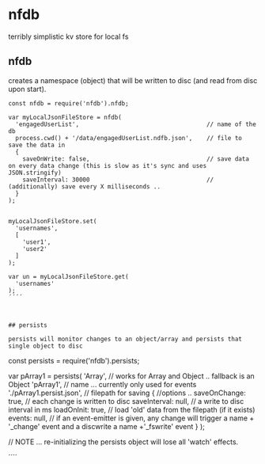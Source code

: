 # nfdb
terribly simplistic kv store for local fs


## nfdb

creates a namespace (object) that will be written to disc (and read from disc upon start).
````
const nfdb = require('nfdb').nfdb;

var myLocalJsonFileStore = nfdb(
  'engagedUserList',                                    // name of the db
  process.cwd() + '/data/engagedUserList.ndfb.json',    // file to save the data in
  {
    saveOnWrite: false,                                 // save data on every data change (this is slow as it's sync and uses JSON.stringify)
    saveInterval: 30000                                 // (additionally) save every X milliseconds .. 
  }
);


myLocalJsonFileStore.set(
  'usernames',
  [
    'user1',
    'user2'
  ]
);

var un = myLocalJsonFileStore.get(
  'usernames'
);
´´´´



## persists

persists will monitor changes to an object/array and persists that single object to disc
````
const persists = require('nfdb').persists;

var pArray1 = persists(
  'Array',                      // works for Array and Object .. fallback is an Object
  'pArray1',                    // name ... currently only used for events
  './pArray1.persist.json',     // filepath for saving
  {                             //options .. 
    saveOnChange: true,         // each change is written to disc
    saveInterval: null,         // a write to disc interval in ms
    loadOnInit: true,           // load 'old' data from the filepath (if it exists)
    events: null,               // if an event-emitter is given, any change will trigger a name + '_change' event and a discwrite a name +'_fswrite' event
  }
);

// NOTE ... re-initializing the persists object will lose all 'watch' effects.


´´´´
